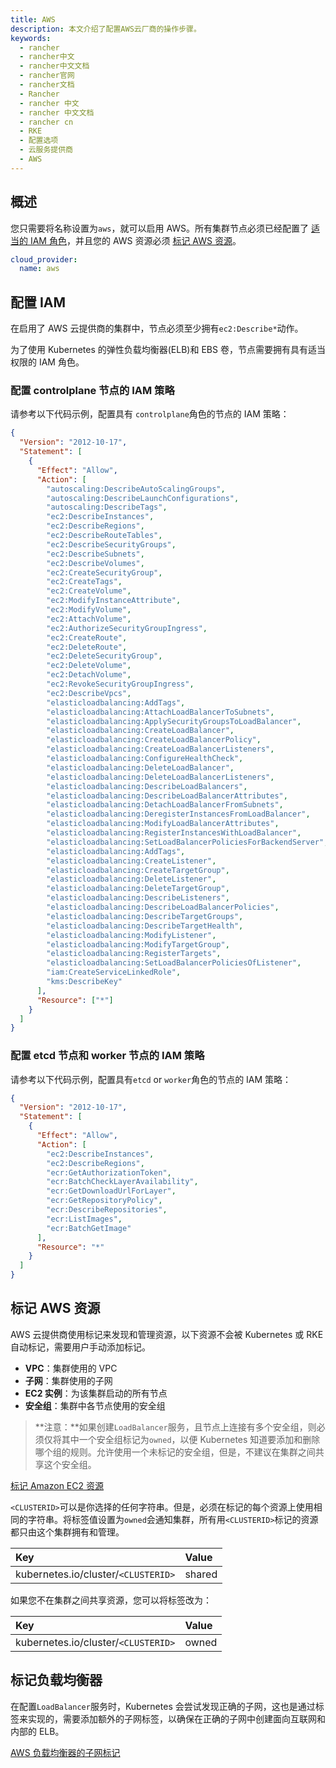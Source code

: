 ```yaml
---
title: AWS
description: 本文介绍了配置AWS云厂商的操作步骤。
keywords:
  - rancher
  - rancher中文
  - rancher中文文档
  - rancher官网
  - rancher文档
  - Rancher
  - rancher 中文
  - rancher 中文文档
  - rancher cn
  - RKE
  - 配置选项
  - 云服务提供商
  - AWS
---
```


## 概述

您只需要将名称设置为`aws`，就可以启用 AWS。所有集群节点必须已经配置了 [适当的 IAM 角色](#配置-IAM)，并且您的 AWS 资源必须 [标记 AWS 资源](#标记-AWS-资源)。

```yaml
cloud_provider:
  name: aws
```

## 配置 IAM

在启用了 AWS 云提供商的集群中，节点必须至少拥有`ec2:Describe*`动作。

为了使用 Kubernetes 的弹性负载均衡器(ELB)和 EBS 卷，节点需要拥有具有适当权限的 IAM 角色。

### 配置 controlplane 节点的 IAM 策略

请参考以下代码示例，配置具有 `controlplane`角色的节点的 IAM 策略：

```json
{
  "Version": "2012-10-17",
  "Statement": [
    {
      "Effect": "Allow",
      "Action": [
        "autoscaling:DescribeAutoScalingGroups",
        "autoscaling:DescribeLaunchConfigurations",
        "autoscaling:DescribeTags",
        "ec2:DescribeInstances",
        "ec2:DescribeRegions",
        "ec2:DescribeRouteTables",
        "ec2:DescribeSecurityGroups",
        "ec2:DescribeSubnets",
        "ec2:DescribeVolumes",
        "ec2:CreateSecurityGroup",
        "ec2:CreateTags",
        "ec2:CreateVolume",
        "ec2:ModifyInstanceAttribute",
        "ec2:ModifyVolume",
        "ec2:AttachVolume",
        "ec2:AuthorizeSecurityGroupIngress",
        "ec2:CreateRoute",
        "ec2:DeleteRoute",
        "ec2:DeleteSecurityGroup",
        "ec2:DeleteVolume",
        "ec2:DetachVolume",
        "ec2:RevokeSecurityGroupIngress",
        "ec2:DescribeVpcs",
        "elasticloadbalancing:AddTags",
        "elasticloadbalancing:AttachLoadBalancerToSubnets",
        "elasticloadbalancing:ApplySecurityGroupsToLoadBalancer",
        "elasticloadbalancing:CreateLoadBalancer",
        "elasticloadbalancing:CreateLoadBalancerPolicy",
        "elasticloadbalancing:CreateLoadBalancerListeners",
        "elasticloadbalancing:ConfigureHealthCheck",
        "elasticloadbalancing:DeleteLoadBalancer",
        "elasticloadbalancing:DeleteLoadBalancerListeners",
        "elasticloadbalancing:DescribeLoadBalancers",
        "elasticloadbalancing:DescribeLoadBalancerAttributes",
        "elasticloadbalancing:DetachLoadBalancerFromSubnets",
        "elasticloadbalancing:DeregisterInstancesFromLoadBalancer",
        "elasticloadbalancing:ModifyLoadBalancerAttributes",
        "elasticloadbalancing:RegisterInstancesWithLoadBalancer",
        "elasticloadbalancing:SetLoadBalancerPoliciesForBackendServer",
        "elasticloadbalancing:AddTags",
        "elasticloadbalancing:CreateListener",
        "elasticloadbalancing:CreateTargetGroup",
        "elasticloadbalancing:DeleteListener",
        "elasticloadbalancing:DeleteTargetGroup",
        "elasticloadbalancing:DescribeListeners",
        "elasticloadbalancing:DescribeLoadBalancerPolicies",
        "elasticloadbalancing:DescribeTargetGroups",
        "elasticloadbalancing:DescribeTargetHealth",
        "elasticloadbalancing:ModifyListener",
        "elasticloadbalancing:ModifyTargetGroup",
        "elasticloadbalancing:RegisterTargets",
        "elasticloadbalancing:SetLoadBalancerPoliciesOfListener",
        "iam:CreateServiceLinkedRole",
        "kms:DescribeKey"
      ],
      "Resource": ["*"]
    }
  ]
}
```

### 配置 etcd 节点和 worker 节点的 IAM 策略

请参考以下代码示例，配置具有`etcd` or `worker`角色的节点的 IAM 策略：

```json
{
  "Version": "2012-10-17",
  "Statement": [
    {
      "Effect": "Allow",
      "Action": [
        "ec2:DescribeInstances",
        "ec2:DescribeRegions",
        "ecr:GetAuthorizationToken",
        "ecr:BatchCheckLayerAvailability",
        "ecr:GetDownloadUrlForLayer",
        "ecr:GetRepositoryPolicy",
        "ecr:DescribeRepositories",
        "ecr:ListImages",
        "ecr:BatchGetImage"
      ],
      "Resource": "*"
    }
  ]
}
```

## 标记 AWS 资源

AWS 云提供商使用标记来发现和管理资源，以下资源不会被 Kubernetes 或 RKE 自动标记，需要用户手动添加标记。

- **VPC**：集群使用的 VPC
- **子网**：集群使用的子网
- **EC2 实例**：为该集群启动的所有节点
- **安全组**：集群中各节点使用的安全组

> **注意：**如果创建`LoadBalancer`服务，且节点上连接有多个安全组，则必须仅将其中一个安全组标记为`owned`，以便 Kubernetes 知道要添加和删除哪个组的规则。允许使用一个未标记的安全组，但是，不建议在集群之间共享这个安全组。

[标记 Amazon EC2 资源](https://docs.aws.amazon.com/AWSEC2/latest/UserGuide/Using_Tags.html)

`<CLUSTERID>`可以是你选择的任何字符串。但是，必须在标记的每个资源上使用相同的字符串。将标签值设置为`owned`会通知集群，所有用`<CLUSTERID>`标记的资源都只由这个集群拥有和管理。

| Key                                 | Value  |
| :---------------------------------- | :----- |
| kubernetes.io/cluster/`<CLUSTERID>` | shared |

如果您不在集群之间共享资源，您可以将标签改为：

| Key                                 | Value |
| :---------------------------------- | :---- |
| kubernetes.io/cluster/`<CLUSTERID>` | owned |

## 标记负载均衡器

在配置`LoadBalancer`服务时，Kubernetes 会尝试发现正确的子网，这也是通过标签来实现的，需要添加额外的子网标签，以确保在正确的子网中创建面向互联网和内部的 ELB。

[AWS 负载均衡器的子网标记](https://docs.aws.amazon.com/zh_cn/eks/latest/userguide/load-balancing.html#subnet-tagging-for-load-balancers)
